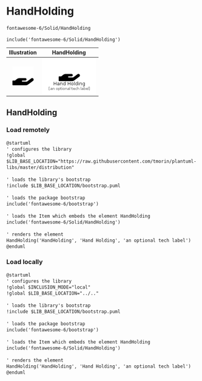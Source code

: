 # HandHolding


```text
fontawesome-6/Solid/HandHolding
```

```text
include('fontawesome-6/Solid/HandHolding')
```



| Illustration | HandHolding |
| :---: | :---: |
| ![illustration for Illustration](../../fontawesome-6/Solid/HandHolding.png) | ![illustration for HandHolding](../../fontawesome-6/Solid/HandHolding.Local.png) |




## HandHolding

### Load remotely
```plantuml
@startuml
' configures the library
!global $LIB_BASE_LOCATION="https://raw.githubusercontent.com/tmorin/plantuml-libs/master/distribution"

' loads the library's bootstrap
!include $LIB_BASE_LOCATION/bootstrap.puml

' loads the package bootstrap
include('fontawesome-6/bootstrap')

' loads the Item which embeds the element HandHolding
include('fontawesome-6/Solid/HandHolding')

' renders the element
HandHolding('HandHolding', 'Hand Holding', 'an optional tech label')
@enduml
```

### Load locally
```plantuml
@startuml
' configures the library
!global $INCLUSION_MODE="local"
!global $LIB_BASE_LOCATION="../.."

' loads the library's bootstrap
!include $LIB_BASE_LOCATION/bootstrap.puml

' loads the package bootstrap
include('fontawesome-6/bootstrap')

' loads the Item which embeds the element HandHolding
include('fontawesome-6/Solid/HandHolding')

' renders the element
HandHolding('HandHolding', 'Hand Holding', 'an optional tech label')
@enduml
```

